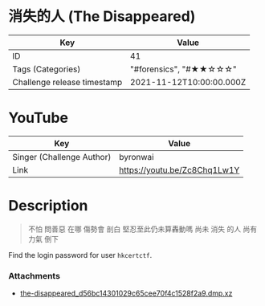 # 消失的人 (The Disappeared)


| Key | Value |
| --- | ----- |
| ID | 41 |
| Tags (Categories) | "#forensics", "#★★☆☆☆" |
| Challenge release timestamp | 2021-11-12T10:00:00.000Z |

# YouTube

| Key | Value |
| --- | ----- |
| Singer (Challenge Author) | byronwai
| Link | https://youtu.be/Zc8Chq1Lw1Y

# Description

> 不怕 問善惡 在哪
> 傷勢會 剖白
> 堅忍至此仍未算轟動嗎
> 尚未 消失 的人
> 尚有 力氣 倒下

Find the login password for user `hkcertctf`.

### Attachments

- [the-disappeared_d56bc14301029c65cee70f4c1528f2a9.dmp.xz](https://file.hkcert21.pwnable.hk/the-disappeared_d56bc14301029c65cee70f4c1528f2a9.dmp.xz)